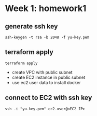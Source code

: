 # Week 1: homework1
## generate ssh key
```shell
ssh-keygen -t rsa -b 2048 -f yu-key.pem
```
## terraform apply
```shell
terraform apply
```
- create VPC with public subnet
- create EC2 instance in public subnet
- use ec2 user data to install docker

## connect to EC2 with ssh key
```shell
ssh -i "yu-key.pem" ec2-user@<EC2 IP>
```